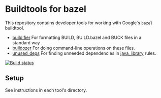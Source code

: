 # Buildtools for bazel

This repository contains developer tools for working with Google's `bazel` buildtool.

* [buildifier](buildifier/README.md) For formatting BUILD, BUILD.bazel and BUCK files in a standard way
* [buildozer](buildozer/README.md) For doing command-line operations on these files.
* [unused_deps](unused_deps/README.md) For finding unneeded dependencies in
[java_library](https://docs.bazel.build/versions/main/be/java.html#java_library) rules.

[![Build status](https://badge.buildkite.com/6a80fcf7909883296cada2e474286ea627994b9130aed110e2.svg)](https://buildkite.com/bazel/buildtools-postsubmit)

## Setup

See instructions in each tool's directory.
